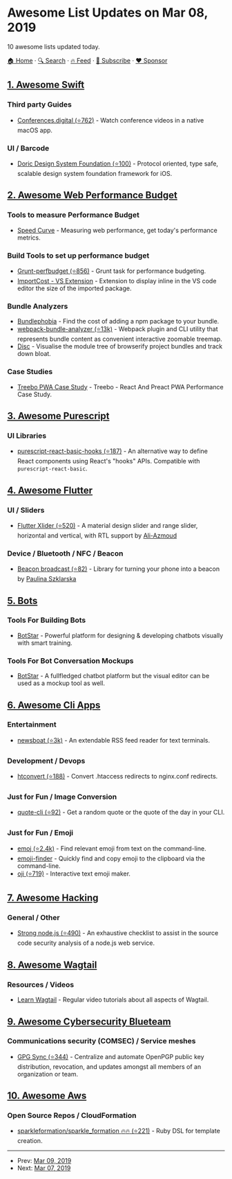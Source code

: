 # Awesome List Updates on Mar 08, 2019

10 awesome lists updated today.

[🏠 Home](/README.md) · [🔍 Search](https://www.trackawesomelist.com/search/) · [🔥 Feed](https://www.trackawesomelist.com/rss.xml) · [📮 Subscribe](https://trackawesomelist.us17.list-manage.com/subscribe?u=d2f0117aa829c83a63ec63c2f&id=36a103854c) · [❤️  Sponsor](https://github.com/sponsors/theowenyoung)



## [1. Awesome Swift](/content/matteocrippa/awesome-swift/README.md)

### Third party Guides

*   [Conferences.digital (⭐762)](https://github.com/zagahr/Conferences.digital) - Watch conference videos in a native macOS app.

### UI / Barcode

*   [Doric Design System Foundation (⭐100)](https://github.com/jayeshk/Doric) - Protocol oriented, type safe, scalable design system foundation framework for iOS.

## [2. Awesome Web Performance Budget](/content/pajaydev/awesome-web-performance-budget/README.md)

### Tools to measure Performance Budget

*   [Speed Curve](https://speedcurve.com) - Measuring web performance, get today's performance metrics.

### Build Tools to set up performance budget

*   [Grunt-perfbudget (⭐856)](https://github.com/tkadlec/grunt-perfbudget) - Grunt task for performance budgeting.
*   [ImportCost - VS Extension](https://marketplace.visualstudio.com/items?itemName=wix.vscode-import-cost) - Extension to display inline in the VS code editor the size of the imported package.

### Bundle Analyzers

*   [Bundlephobia](https://bundlephobia.com/) - Find the cost of adding a npm package to your bundle.
*   [webpack-bundle-analyzer (⭐13k)](https://github.com/webpack-contrib/webpack-bundle-analyzer) - Webpack plugin and CLI utility that represents bundle content as convenient interactive zoomable treemap.
*   [Disc](http://hughsk.io/disc/) - Visualise the module tree of browserify project bundles and track down bloat.

### Case Studies

*   [Treebo PWA Case Study](https://medium.com/dev-channel/treebo-a-react-and-preact-progressive-web-app-performance-case-study-5e4f450d5299/) - Treebo - React And Preact PWA Performance Case Study.

## [3. Awesome Purescript](/content/passy/awesome-purescript/README.md)

### UI Libraries

*   [purescript-react-basic-hooks (⭐187)](https://github.com/spicydonuts/purescript-react-basic-hooks) - An alternative way to define React components using React's "hooks" APIs. Compatible with `purescript-react-basic`.

## [4. Awesome Flutter](/content/Solido/awesome-flutter/README.md)

### UI / Sliders

*   [Flutter Xlider (⭐520)](https://github.com/Ali-Azmoud/flutter_xlider) <!--stargazers:Ali-Azmoud/flutter_xlider--> - A material design slider and range slider, horizontal and vertical, with RTL support by [Ali-Azmoud](https://github.com/Ali-Azmoud)

### Device / Bluetooth / NFC / Beacon

*   [Beacon broadcast (⭐82)](https://github.com/pszklarska/beacon_broadcast) <!--stargazers:pszklarska/beacon_broadcast--> - Library for turning your phone into a beacon by [Paulina Szklarska](https://github.com/pszklarska/)

## [5. Bots](/content/hackerkid/bots/README.md)

### Tools For Building Bots

*   [BotStar](https://www.botstar.com/) - Powerful platform for designing & developing chatbots visually with smart training.

### Tools For Bot Conversation Mockups

*   [BotStar](https://www.botstar.com) - A fullfledged chatbot platform but the visual editor can be used as a mockup tool as well.

## [6. Awesome Cli Apps](/content/agarrharr/awesome-cli-apps/README.md)

### Entertainment

*   [newsboat (⭐3k)](https://github.com/newsboat/newsboat) - An extendable RSS feed reader for text terminals.

### Development / Devops

*   [htconvert (⭐188)](https://github.com/lukechilds/htconvert) - Convert .htaccess redirects to nginx.conf redirects.

### Just for Fun / Image Conversion

*   [quote-cli (⭐92)](https://github.com/riyadhalnur/quote-cli) - Get a random quote or the quote of the day in your CLI.

### Just for Fun / Emoji

*   [emoj (⭐2.4k)](https://github.com/sindresorhus/emoj) - Find relevant emoji from text on the command-line.
*   [emoji-finder](https://github.com/dematerializer/emoji-finder) - Quickly find and copy emoji to the clipboard via the command-line.
*   [oji (⭐719)](https://github.com/xxczaki/oji) - Interactive text emoji maker.

## [7. Awesome Hacking](/content/carpedm20/awesome-hacking/README.md)

### General / Other

*   [Strong node.js (⭐490)](https://github.com/jesusprubio/strong-node) - An exhaustive checklist to assist in the source code security analysis of a node.js web service.

## [8. Awesome Wagtail](/content/springload/awesome-wagtail/README.md)

### Resources / Videos

*   [Learn Wagtail](https://learnwagtail.com/) - Regular video tutorials about all aspects of Wagtail.

## [9. Awesome Cybersecurity Blueteam](/content/fabacab/awesome-cybersecurity-blueteam/README.md)

### Communications security (COMSEC) / Service meshes

*   [GPG Sync (⭐344)](https://github.com/firstlookmedia/gpgsync) - Centralize and automate OpenPGP public key distribution, revocation, and updates amongst all members of an organization or team.

## [10. Awesome Aws](/content/donnemartin/awesome-aws/README.md)

### Open Source Repos / CloudFormation

*   [sparkleformation/sparkle\_formation :fire::fire: (⭐221)](https://github.com/sparkleformation/sparkle_formation) - Ruby DSL for template creation.

---

- Prev: [Mar 09, 2019](/content/2019/03/09/README.md)
- Next: [Mar 07, 2019](/content/2019/03/07/README.md)